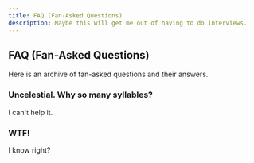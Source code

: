 ```yaml
---
title: FAQ (Fan-Asked Questions)
description: Maybe this will get me out of having to do interviews.
---
```


## FAQ (Fan-Asked Questions)

Here is an archive of fan-asked questions and their answers. 

### Uncelestial. Why so many syllables?

I can't help it.

### WTF!

I know right?
